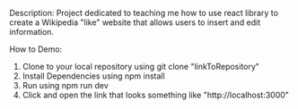 Description:
Project dedicated to teaching me how to use react library to create a Wikipedia "like" website that allows users to insert and edit information.

How to Demo:

1. Clone to your local repository using git clone "linkToRepository"
2. Install Dependencies using npm install
3. Run using npm run dev
4. Click and open the link that looks something like "http://localhost:3000"
